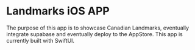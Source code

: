 # Landmarks iOS APP
The purpose of this app is to showcase Canadian Landmarks, eventually integrate supabase and eventually deploy to the AppStore. This app is currently built with SwiftUI.
